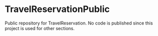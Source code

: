 # TravelReservationPublic
Public repository for TravelReservation. No code is published since this project is used for other sections.
